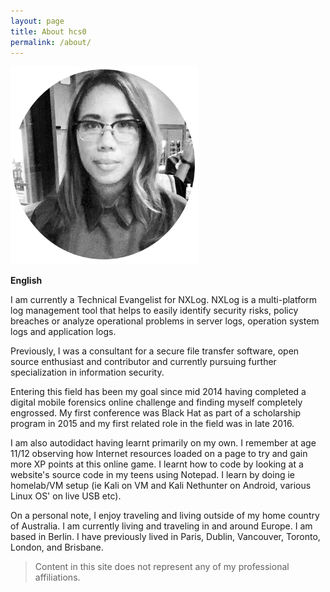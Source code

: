 ```yaml
---
layout: page
title: About hcs0
permalink: /about/
---
```


![Author](/assets/images/author.png)

**English**

I am currently a Technical Evangelist for NXLog. NXLog is a multi-platform log management tool that helps to easily identify security risks, policy breaches or analyze operational problems in server logs, operation system logs and application logs.

Previously, I was a consultant for a secure file transfer software, open source
enthusiast and contributor and currently pursuing further specialization in
information security.

Entering this field has been my goal since mid 2014 having completed a digital
mobile forensics online challenge and finding myself completely engrossed. My
first conference was Black Hat as part of a scholarship program in 2015 and my
first related role in the field was in late 2016.

I am also autodidact having learnt primarily on my own. I remember at age
11/12 observing how Internet resources loaded on a page to try and gain more XP
points at this online game. I learnt how to code by looking at a website's
source code in my teens using Notepad.  I learn by doing ie homelab/VM setup
(ie Kali on VM and Kali Nethunter on Android, various Linux OS' on live USB
etc).

On a personal note, I enjoy traveling and living outside of my home country of
Australia. I am currently living and traveling in and around Europe.  I am
based in Berlin. I have previously lived in Paris, Dublin, Vancouver, Toronto, London, and Brisbane.

> Content in this site does not represent any of my professional affiliations.
